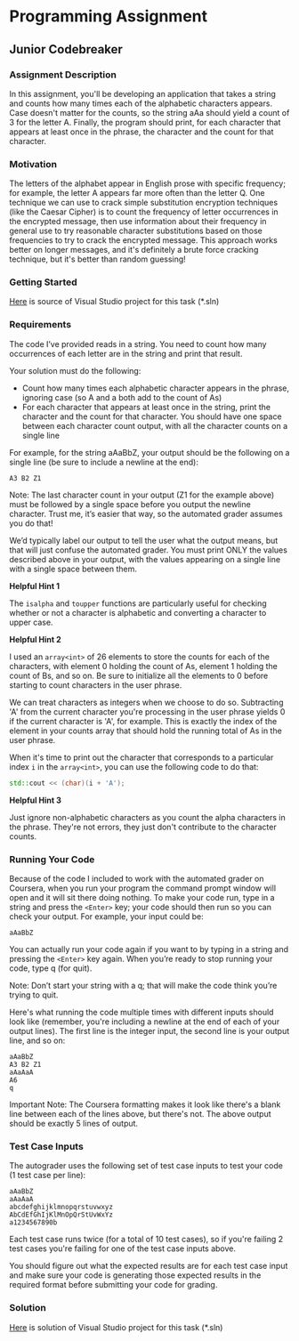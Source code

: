 # Programming Assignment
## Junior Codebreaker

### Assignment Description

In this assignment, you'll be developing an application that takes a string and counts how many times each of the alphabetic characters appears. Case doesn't matter for the counts, so the string aAa should yield a count of 3 for the letter A. Finally, the program should print, for each character that appears at least once in the phrase, the character and the count for that character.  

### Motivation

The letters of the alphabet appear in English prose with specific frequency; for example, the letter A appears far more often than the letter Q. One technique we can use to crack simple substitution encryption techniques (like the Caesar Cipher) is to count the frequency of letter occurrences in the encrypted message, then use information about their frequency in general use to try reasonable character substitutions based on those frequencies to try to crack the encrypted message. This approach works better on longer messages, and it's definitely a brute force cracking technique, but it's better than random guessing!

### Getting Started

[Here](/Course_3_Class_Development/Module_3/6_Junior_Codebreaker/Source/ProgrammingAssignment3.sln) is source of Visual Studio project for this task (*.sln)

### Requirements

The code I’ve provided reads in a string. You need to count how many occurrences of each letter are in the string and print that result.

Your solution must do the following:
- Count how many times each alphabetic character appears in the phrase, ignoring case (so A and a both add to the count of As)
- For each character that appears at least once in the string, print the character and the count for that character. You should have one space between each character count output, with all the character counts on a single line

For example, for the string aAaBbZ, your output should be the following on a single line (be sure to include a newline at the end):
```
A3 B2 Z1 
```
Note: The last character count in your output (Z1 for the example above) must be followed by a single space before you output the newline character. Trust me, it’s easier that way, so the automated grader assumes you do that!

We’d typically label our output to tell the user what the output means, but that will just confuse the automated grader. You must print ONLY the values described above in your output, with the values appearing on a single line with a single space between them.

**Helpful Hint 1**

The `isalpha` and `toupper` functions are particularly useful for checking whether or not a character is alphabetic and converting a character to upper case.

**Helpful Hint 2**

I used an `array<int>` of 26 elements to store the counts for each of the characters, with element 0 holding the count of As, element 1 holding the count of Bs, and so on. Be sure to initialize all the elements to 0 before starting to count characters in the user phrase.

We can treat characters as integers when we choose to do so. Subtracting 'A' from the current character you're processing in the user phrase yields 0 if the current character is 'A', for example. This is exactly the index of the element in your counts array that should hold the running total of As in the user phrase.

When it's time to print out the character that corresponds to a particular index `i` in the `array<int>`, you can use the following code to do that:
```c++
std::cout << (char)(i + 'A');
```
**Helpful Hint 3**

Just ignore non-alphabetic characters as you count the alpha characters in the phrase. They're not errors, they just don't contribute to the character counts.

### Running Your Code

Because of the code I included to work with the automated grader on Coursera, when you run your program the command prompt window will open and it will sit there doing nothing. To make your code run, type in a string and press the `<Enter>` key; your code should then run so you can check your output. For example, your input could be: 
```
aAaBbZ
```
You can actually run your code again if you want to by typing in a string and pressing the `<Enter>` key again. When you’re ready to stop running your code, type q (for quit).

Note: Don’t start your string with a q; that will make the code think you’re trying to quit.

Here's what running the code multiple times with different inputs should look like (remember, you're including a newline at the end of each of your output lines). The first line is the integer input, the second line is your output line, and so on:
```
aAaBbZ
A3 B2 Z1 
aAaAaA
A6 
q
```
Important Note: The Coursera formatting makes it look like there's a blank line between each of the lines above, but there's not. The above output should be exactly 5 lines of output.

### Test Case Inputs

The autograder uses the following set of test case inputs to test your code (1 test case per line):
```
aAaBbZ
aAaAaA
abcdefghijklmnopqrstuvwxyz
AbCdEfGhIjKlMnOpQrStUvWxYz
a1234567890b
```
Each test case runs twice (for a total of 10 test cases), so if you're failing 2 test cases you're failing for one of the test case inputs above.

You should figure out what the expected results are for each test case input and make sure your code is generating those expected results in the required format before submitting your code for grading.

### Solution
[Here](/Course_3_Class_Development/Module_3/6_Junior_Codebreaker/Solution/ProgrammingAssignment3.sln) is solution of Visual Studio project for this task (*.sln)